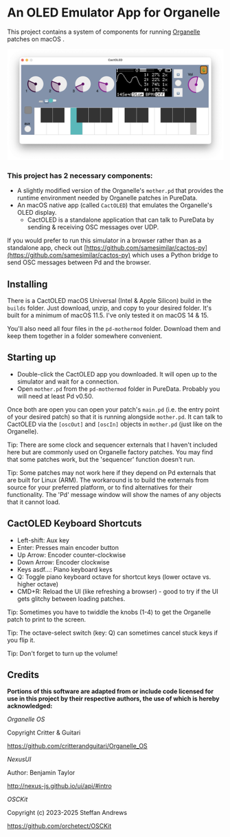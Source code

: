 # An OLED Emulator App for Organelle
This project contains a system of components for running [Organelle](https://www.critterandguitari.com/organelle) patches on macOS . 

![img](screenshot1.png)

### This project has 2 necessary components:

* A slightly modified version of the Organelle's `mother.pd` that provides the runtime environment needed by Organelle patches in PureData.
* An macOS native app (called `CactOLED`) that emulates the Organelle's OLED display. 
	* CactOLED is a standalone application that can talk to PureData by sending & receiving OSC messages over UDP. 

If you would prefer to run this simulator in a browser rather than as a standalone app, check out [https://github.com/samesimilar/cactos-py](https://github.com/samesimilar/cactos-py) which uses a Python bridge to send OSC messages between Pd and the browser.

## Installing

There is a CactOLED macOS Universal (Intel & Apple Silicon) build in the `builds` folder. Just download, unzip, and copy to your desired folder. It's built for a minimum of macOS 11.5. I've only tested it on macOS 14 & 15.

You'll also need all four files in the `pd-mothermod` folder. Download them and keep them together in a folder somewhere convenient.

## Starting up

* Double-click the CactOLED app you downloaded. It will open up to the simulator and wait for a connection.
* Open `mother.pd` from the `pd-mothermod` folder in PureData. Probably you will need at least Pd v0.50.

Once both are open you can open your patch's `main.pd` (i.e. the entry point of your desired patch) so that it is running alongside `mother.pd`.
It can talk to CactOLED via the `[oscOut]` and `[oscIn]` objects in `mother.pd` (just like on the Organelle).

Tip: There are some clock and sequencer externals that I haven't included here but are commonly used on Organelle factory patches. You may find that some patches work, but the 'sequencer' function doesn't run.

Tip: Some patches may not work here if they depend on Pd externals that are built for Linux (ARM). The workaround is to build the externals from source for your preferred platform, or to find alternatives for their functionality. The 'Pd' message window will show the names of any objects that it cannot load.

## CactOLED Keyboard Shortcuts

* Left-shift: Aux key
* Enter: Presses main encoder button
* Up Arrow: Encoder counter-clockwise 
* Down Arrow: Encoder clockwise
* Keys asdf...: Piano keyboard keys
* Q: Toggle piano keyboard octave for shortcut keys (lower octave vs. higher octave)
* CMD+R: Reload the UI (like refreshing a browser) - good to try if the UI gets glitchy between loading patches.


Tip: Sometimes you have to twiddle the knobs (1-4) to get the Organelle patch to print to the screen.

Tip: The octave-select switch (key: Q) can sometimes cancel stuck keys if you flip it.

Tip: Don't forget to turn up the volume!

## Credits

**Portions of this software are adapted from or include code licensed for use in this project by their respective authors, the use of which is hereby acknowledged:**

*Organelle OS*

Copyright Critter & Guitari

 https://github.com/critterandguitari/Organelle_OS
 
 
 *NexusUI*
 
 Author: Benjamin Taylor
 
 http://nexus-js.github.io/ui/api/#intro
 
 *OSCKit*
 
 Copyright (c) 2023-2025 Steffan Andrews
 
 https://github.com/orchetect/OSCKit
 
